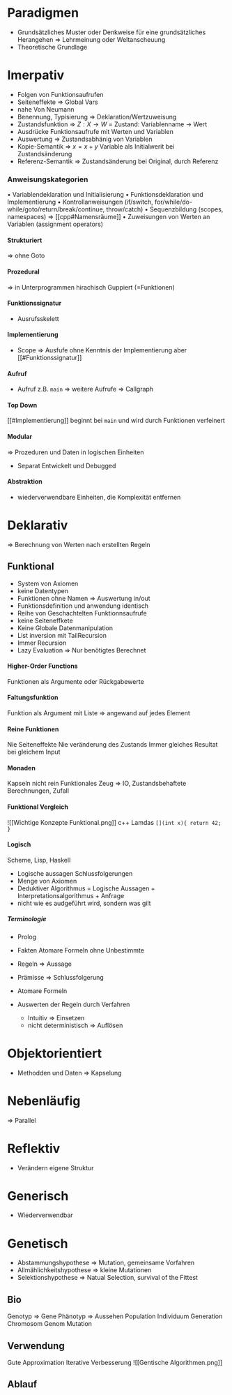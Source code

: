# Paradigmen
- Grundsätzliches Muster oder Denkweise für eine grundsätzliches Herangehen => Lehrmeinung oder Weltanscheuung
- Theoretische Grundlage

# Imerpativ
- Folgen von Funktionsaufrufen
- Seiteneffekte => Global Vars
- nahe Von Neumann
- Benennung, Typisierung => Deklaration/Wertzuweisung
- Zustandsfunktion => $Z:X\rightarrow W$ = Zustand: Variablenname -> Wert
- Ausdrücke Funktionsaufrufe mit Werten und Variablen
- Auswertung => Zustandsabhänig von Variablen
- Kopie-Semantik => $x=x+y$ Variable als Initialwerit bei Zustandsänderung
- Referenz-Semantik => Zustandsänderung bei Original, durch Referenz

### Anweisungskategorien
• Variablendeklaration und Initialisierung
• Funktionsdeklaration und Implementierung
• Kontrollanweisungen (if/switch, for/while/do-while/goto/return/break/continue,
throw/catch)
• Sequenzbildung (scopes, namespaces) => [[cpp#Namensräume]]
• Zuweisungen von Werten an Variablen (assignment operators)

#### Strukturiert
=> ohne Goto

#### Prozedural
=> in Unterprogrammen hirachisch Guppiert (=Funktionen)

#### Funktionssignatur
- Ausrufsskelett

#### Implementierung
- Scope => Ausfufe ohne Kenntnis der Implementierung aber [[#Funktionssignatur]]

#### Aufruf 
- Aufruf z.B. `main` => weitere Aufrufe => Callgraph

#### Top Down
[[#Implementierung]] beginnt bei `main` und wird durch Funktionen verfeinert

#### Modular
=> Prozeduren und Daten in logischen Einheiten
- Separat Entwickelt und Debugged

#### Abstraktion
- wiederverwendbare Einheiten, die Komplexität entfernen

# Deklarativ
=> Berechnung von Werten nach erstellten Regeln
## Funktional
- System von Axiomen
- keine Datentypen
- Funktionen ohne Namen => Auswertung in/out
- Funktionsdefinition und anwendung identisch
- Reihe von Geschachtelten Funktionnsaufrufe
- keine Seiteneffkete
- Keine Globale Datenmanipulation
- List inversion mit TailRecursion
- Immer Recursion
- Lazy Evaluation => Nur benötigtes Berechnet

#### Higher-Order Functions
Funktionen als Argumente oder Rückgabewerte

#### Faltungsfunktion
Funktion als Argument mit Liste => angewand auf jedes Element

#### Reine Funktionen
Nie Seiteneffekte
Nie veränderung des Zustands
Immer gleiches Resultat bei gleichem Input

#### Monaden
Kapseln nicht rein Funktionales Zeug => IO, Zustandsbehaftete Berechnungen, Zufall

#### Funktional Vergleich
![[Wichtige Konzepte Funktional.png]]
c++ Lamdas
`[](int x){ return 42; }`

#### Logisch
Scheme, Lisp, Haskell

- Logische aussagen Schlussfolgerungen
- Menge von Axiomen
-  Deduktiver Algorithmus = Logische Aussagen + Interpretationsalgorithmus + Anfrage
- nicht wie es audgeführt wird, sondern was gilt

##### Terminologie
- Prolog

- Fakten Atomare Formeln ohne Unbestimmte
- Regeln => Aussage
- Prämisse => Schlussfolgerung
- Atomare Formeln
- Auswerten der Regeln durch Verfahren
	- Intuitiv => Einsetzen
	- nicht deterministisch => Auflösen


# Objektorientiert
- Methodden und Daten => Kapselung

# Nebenläufig
=> Parallel

# Reflektiv
- Verändern eigene Struktur

# Generisch
- Wiederverwendbar

# Genetisch
- Abstammungshypothese => Mutation, gemeinsame Vorfahren
- Allmählichkeitshypothese => kleine Mutationen
- Selektionshypothese => Natual Selection, survival of the Fittest

## Bio
Genotyp => Gene
Phänotyp => Aussehen
Population
Individuum
Generation
Chromosom
Genom
Mutation

## Verwendung
Gute Approximation
Iterative Verbesserung
![[Gentische Algorithmen.png]]

## Ablauf
